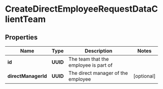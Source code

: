 

# CreateDirectEmployeeRequestDataClientTeam


## Properties

| Name | Type | Description | Notes |
|------------ | ------------- | ------------- | -------------|
|**id** | **UUID** | The team that the employee is part of |  |
|**directManagerId** | **UUID** | The direct manager of the employee |  [optional] |



